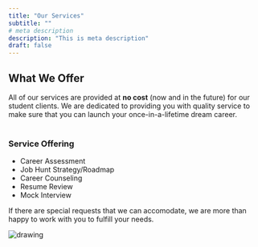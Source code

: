 ```yaml
---
title: "Our Services"
subtitle: ""
# meta description
description: "This is meta description"
draft: false
---
```


## What We Offer
All of our services are provided at **no cost** (now and in the future) for our student clients. We are dedicated to providing you with quality service to make sure that you can launch your once-in-a-lifetime dream career. <br/><br/>

### Service Offering

- Career Assessment
- Job Hunt Strategy/Roadmap
- Career Counseling
- Resume Review
- Mock Interview

If there are special requests that we can accomodate, we are more than happy to work with you to fulfill your needs.

<div><img src="../../images/home-2.png" alt="drawing" style="display: block; margin: 0px;"/></div>